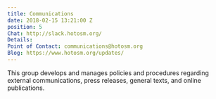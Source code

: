 ```yaml
---
title: Communications
date: 2018-02-15 13:21:00 Z
position: 5
Chat: http://slack.hotosm.org/
Details: 
Point of Contact: communications@hotosm.org
Blog: https://www.hotosm.org/updates/
---
```


This group develops and manages policies and procedures regarding external communications, press releases, general texts, and online publications.
